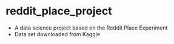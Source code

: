 # reddit_place_project
* A data science project based on the Reddit Place Experiment
* Data set downloaded from Kaggle
